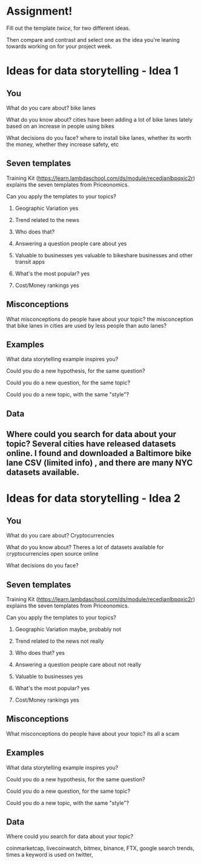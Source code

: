# Assignment!

Fill out the template *twice*, for two different ideas.

Then compare and contrast and select one as the idea you're leaning towards
working on for your project week.


# Ideas for data storytelling - Idea 1

## You

What do you care about?
bike lanes

What do you know about?
cities have been adding a lot of bike lanes lately based on an increase in people using bikes

What decisions do you face?
where to install bike lanes, whether its worth the money, whether they increase safety, etc   

## Seven templates

Training Kit (https://learn.lambdaschool.com/ds/module/recedjanlbpqxic2r) explains the seven templates from Priceonomics.

Can you apply the templates to your topics? 

1. Geographic Variation
yes

2. Trend related to the news


3. Who does that?


4. Answering a question people care about
yes

5. Valuable to businesses
yes valuable to bikeshare businesses and other transit apps

6. What's the most popular?
yes

7. Cost/Money rankings
yes

## Misconceptions

What misconceptions do people have about your topic?
the misconception that bike lanes in cities are used by less people than auto lanes?


## Examples

What data storytelling example inspires you?


Could you do a new hypothesis, for the same question?


Could you do a new question, for the same topic?


Could you do a new topic, with the same "style"?


## Data

Where could you search for data about your topic?
Several cities have released datasets online. I found and downloaded a Baltimore bike lane CSV (limited info) , and there are many NYC datasets available.
---

# Ideas for data storytelling - Idea 2

## You

What do you care about?
Cryptocurrencies

What do you know about?
Theres a lot of datasets available for cryptocurrencies open source online

What decisions do you face?


## Seven templates

Training Kit (https://learn.lambdaschool.com/ds/module/recedjanlbpqxic2r) explains the seven templates from Priceonomics.

Can you apply the templates to your topics? 

1. Geographic Variation
maybe, probably not

2. Trend related to the news
not really

3. Who does that?
yes

4. Answering a question people care about
not really

5. Valuable to businesses
yes

6. What's the most popular?
yes

7. Cost/Money rankings
yes

## Misconceptions

What misconceptions do people have about your topic?
its all a scam

## Examples

What data storytelling example inspires you?


Could you do a new hypothesis, for the same question?


Could you do a new question, for the same topic?


Could you do a new topic, with the same "style"?


## Data

Where could you search for data about your topic?

coinmarketcap, livecoinwatch, bitmex, binance, FTX, google search trends, times a keyword is used on twitter, 
